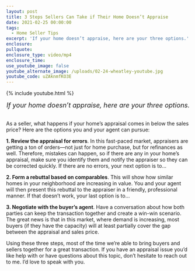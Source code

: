 ```yaml
---
layout: post
title: 3 Steps Sellers Can Take if Their Home Doesn’t Appraise
date: 2021-02-25 00:00:00
tags:
  - Home Seller Tips
excerpt: 'If your home doesn’t appraise, here are your three options.'
enclosure:
pullquote:
enclosure_type: video/mp4
enclosure_time:
use_youtube_image: false
youtube_alternate_image: /uploads/02-24-wheatley-youtube.jpg
youtube_code: uZAknmfKO3E
---
```


{% include youtube.html %}

<center style="font-size: 18px;"><em>If your home doesn&rsquo;t appraise, here are your three options.</em></center>

<br>As a seller, what happens if your home’s appraisal comes in below the sales price? Here are the options you and your agent can pursue:

**1\. Review the appraisal for errors**. In this fast-paced market, appraisers are getting a ton of orders—not just for home purchase, but for refinances as well. Therefore, mistakes can happen, so if there are any in your home’s appraisal, make sure you identify them and notify the appraiser so they can be corrected quickly. If there are no errors, your next option is to…

**2\. Form a rebuttal based on comparables**. This will show how similar homes in your neighborhood are increasing in value. You and your agent will then present this rebuttal to the appraiser in a friendly, professional manner. If that doesn’t work, your last option is to…

**3\. Negotiate with the buyer’s agent**. Have a conversation about how both parties can keep the transaction together and create a win-win scenario. The great news is that in this market, where demand is increasing, most buyers (if they have the capacity) will at least partially cover the gap between the appraisal and sales price.

Using these three steps, most of the time we’re able to bring buyers and sellers together for a great transaction. If you have an appraisal issue you’d like help with or have questions about this topic, don’t hesitate to reach out to me. I’d love to speak with you.
